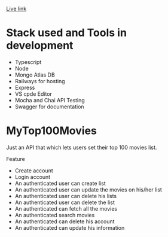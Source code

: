 [Live link]()

# Stack used and Tools in development

- Typescript
- Node
- Mongo Atlas DB
- Railways for hosting
- Express
- VS cpde Editor
- Mocha and Chai API Testing
- Swagger for documentation

# MyTop100Movies

Just an API that which lets users set their top 100 movies list.

Feature

- Create account
- Login account
- An authenticated user can create list
- An authenticated user can update the movies on his/her list
- An authenticated user can delete his lists
- An authenticated user can delete the list
- An authenticated can fetch all the movies
- An authenticated search movies
- An authenticated can delete his account
- An authenticated can update his information